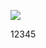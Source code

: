 ﻿[![](https://www.herokucdn.com/deploy/button.png)](https://heroku.com/deploy?template=https://github.com/dgjkf95i68u7jk8/apples.git)





12345

